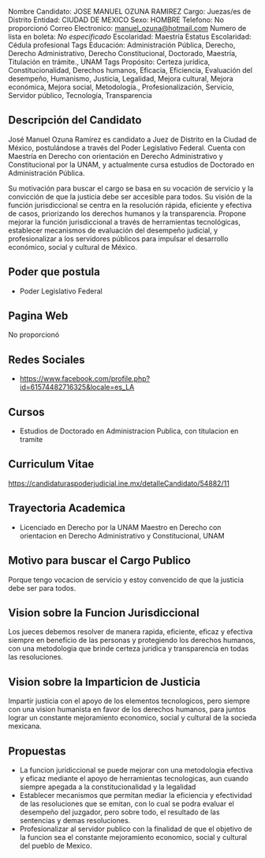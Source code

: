 Nombre Candidato: JOSE MANUEL OZUNA RAMIREZ
Cargo: Juezas/es de Distrito
Entidad: CIUDAD DE MEXICO
Sexo: HOMBRE
Telefono: No proporcionó
Correo Electronico: manuel_ozuna@hotmail.com
Numero de lista en boleta: *No especificado*
Escolaridad: Maestría
Estatus Escolaridad: Cédula profesional
Tags Educación: Administración Pública, Derecho, Derecho Administrativo, Derecho Constitucional, Doctorado, Maestría, Titulación en trámite., UNAM
Tags Propósito: Certeza jurídica, Constitucionalidad, Derechos humanos, Eficacia, Eficiencia, Evaluación del desempeño, Humanismo, Justicia, Legalidad, Mejora cultural, Mejora económica, Mejora social, Metodología., Profesionalización, Servicio, Servidor público, Tecnología, Transparencia


## Descripción del Candidato 

José Manuel Ozuna Ramírez es candidato a Juez de Distrito en la Ciudad de México, postulándose a través del Poder Legislativo Federal. Cuenta con Maestría en Derecho con orientación en Derecho Administrativo y Constitucional por la UNAM, y actualmente cursa estudios de Doctorado en Administración Pública.

Su motivación para buscar el cargo se basa en su vocación de servicio y la convicción de que la justicia debe ser accesible para todos. Su visión de la función jurisdiccional se centra en la resolución rápida, eficiente y efectiva de casos, priorizando los derechos humanos y la transparencia. Propone mejorar la función jurisdiccional a través de herramientas tecnológicas, establecer mecanismos de evaluación del desempeño judicial, y profesionalizar a los servidores públicos para impulsar el desarrollo económico, social y cultural de México.


## Poder que postula

- Poder Legislativo Federal


## Pagina Web

No proporcionó


## Redes Sociales

- https://www.facebook.com/profile.php?id=61574482716325&locale=es_LA


## Cursos

- Estudios de Doctorado en Administracion Publica, con titulacion en tramite


## Curriculum Vitae

https://candidaturaspoderjudicial.ine.mx/detalleCandidato/54882/11


## Trayectoria Academica

- Licenciado en Derecho por la UNAM Maestro en Derecho con orientacion en Derecho Administrativo y Constitucional, UNAM


## Motivo para buscar el Cargo Publico

Porque tengo vocacion de servicio y estoy convencido de que la justicia debe ser para todos.


## Vision sobre la Funcion Jurisdiccional

Los jueces debemos resolver de manera rapida, eficiente, eficaz y efectiva siempre en beneficio de las personas y protegiendo los derechos humanos, con una metodologia que brinde certeza juridica y transparencia en todas las resoluciones.


## Vision sobre la Imparticion de Justicia

Impartir justicia con el apoyo de los elementos tecnologicos, pero siempre con una vision humanista en favor de los derechos humanos, para juntos lograr un constante mejoramiento economico, social y cultural de la socieda mexicana.


## Propuestas

- La funcion juridiccional se puede mejorar con una metodologia efectiva y eficaz mediante el apoyo de herramientas tecnologicas, aun cuando siempre apegada a la constitucionalidad y la legalidad
- Establecer mecanismos que permitan mediar la eficiencia y efectividad de las resoluciones que se emitan, con lo cual se podra evaluar el desempeño del juzgador, pero sobre todo, el resultado de las sentencias y demas resoluciones.
- Profesionalizar al servidor publico con la finalidad de que el objetivo de la funcion sea el constante mejoramiento economico, social y cultural del pueblo de Mexico.


